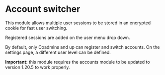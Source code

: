 
# Account switcher

This module allows multiple user sessions to be stored in an encrypted cookie for fast user switching.

Registered sessions are added on the user menu drop down.

By default, only Coadmins and up can register and switch accounts. On the settings page, a different user
level can be defined.

**Important:** this module requires the accounts module to be updated to version 1.20.5 to work properly.
